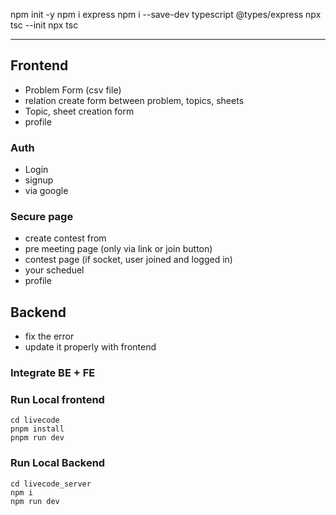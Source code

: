 npm init -y
npm i express
npm i --save-dev typescript @types/express
npx tsc --init
npx tsc




--------
## Frontend

- Problem Form (csv file)
- relation create form between problem, topics, sheets
- Topic, sheet creation form
- profile
  

### Auth
- Login
- signup
- via google
  
### Secure page
- create contest from
- pre meeting page (only via link or join button)
- contest page (if socket, user joined and logged in)
- your scheduel
- profile

## Backend
- fix the error
- update it properly with frontend
  
### Integrate BE + FE


### Run Local frontend
```
cd livecode
pnpm install
pnpm run dev
```

### Run Local Backend
```
cd livecode_server
npm i
npm run dev
```

